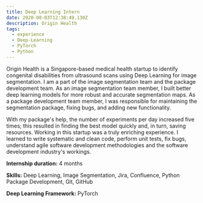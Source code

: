 ```yaml
---
title: Deep Learning Intern
date: 2020-08-03T12:38:49.130Z
description: Origin Health
tags:
  - experience
  - Deep-Learning
  - PyTorch
  - Python
---
```

Origin Health is a Singapore-based medical health startup to identify congenital disabilities from ultrasound scans using Deep Learning for image segmentation. I am a part of the image segmentation team and the package development team. As an image segmentation team member, I built better deep learning models for more robust and accurate segmentation maps. As a package development team member, I was responsible for maintaining the segmentation package, fixing bugs, and adding new functionality.

With my package's help, the number of experiments per day increased five times; this resulted in finding the best model quickly and, in turn, saving resources. Working in this startup was a truly enriching experience. I learned to write systematic and clean code, perform unit tests, fix bugs, understand agile software development methodologies and the software development industry's workings.

**Internship duration:** 4 months

**Skills:** Deep Learning, Image Segmentation, Jira, Confluence, Python Package Development, Git, GitHub

**Deep Learning Framework:** PyTorch